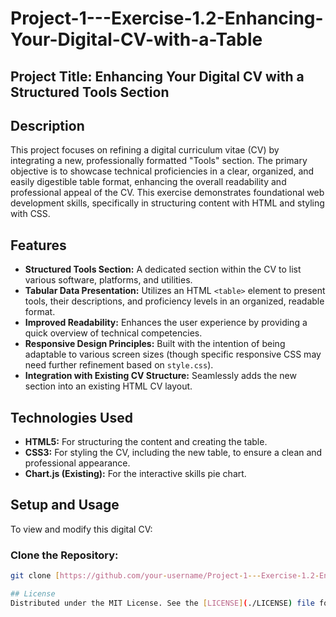 # Project-1---Exercise-1.2-Enhancing-Your-Digital-CV-with-a-Table

## Project Title: Enhancing Your Digital CV with a Structured Tools Section

## Description
This project focuses on refining a digital curriculum vitae (CV) by integrating a new, professionally formatted "Tools" section. The primary objective is to showcase technical proficiencies in a clear, organized, and easily digestible table format, enhancing the overall readability and professional appeal of the CV. This exercise demonstrates foundational web development skills, specifically in structuring content with HTML and styling with CSS.

## Features
* **Structured Tools Section:** A dedicated section within the CV to list various software, platforms, and utilities.
* **Tabular Data Presentation:** Utilizes an HTML `<table>` element to present tools, their descriptions, and proficiency levels in an organized, readable format.
* **Improved Readability:** Enhances the user experience by providing a quick overview of technical competencies.
* **Responsive Design Principles:** Built with the intention of being adaptable to various screen sizes (though specific responsive CSS may need further refinement based on `style.css`).
* **Integration with Existing CV Structure:** Seamlessly adds the new section into an existing HTML CV layout.

## Technologies Used
* **HTML5:** For structuring the content and creating the table.
* **CSS3:** For styling the CV, including the new table, to ensure a clean and professional appearance.
* **Chart.js (Existing):** For the interactive skills pie chart.

## Setup and Usage
To view and modify this digital CV:

### Clone the Repository:
```bash
git clone [https://github.com/your-username/Project-1---Exercise-1.2-Enhancing-Your-Digital-CV-with-a-Table.git](https://github.com/your-username/Project-1---Exercise-1.2-Enhancing-Your-Digital-CV-with-a-Table.git)

## License
Distributed under the MIT License. See the [LICENSE](./LICENSE) file for more information.